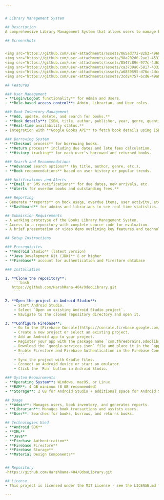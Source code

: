 ```yaml
---


# Library Management System

## Description
A comprehensive Library Management System that allows users to manage book inventories, track borrower details, and handle transactions efficiently.

## Screenshots


<img src="https://github.com/user-attachments/assets/065ad772-82b3-4968-8182-e1d545037989" width="214" height="464" />  &emsp; &ensp;
<img src="https://github.com/user-attachments/assets/98a202d0-2ae1-4531-9c13-f9f4cfbf8e1d" width="214" height="464" />  &emsp; &ensp;
<img src="https://github.com/user-attachments/assets/8547c89e-977c-4d63-87f8-6963ce16d9af" width="214" height="464" />  &emsp; &ensp;
<img src="https://github.com/user-attachments/assets/ca3739a6-5817-4333-9b66-51bfd7e65b81" width="214" height="464" />  &emsp; &ensp;
<img src="https://github.com/user-attachments/assets/a6859595-d76c-4dc4-87a0-0859a29ba369" width="214" height="464" />  &emsp; &ensp;
<img src="https://github.com/user-attachments/assets/3cd24757-6cd6-49a9-b66c-d32ce978b3d3" width="214" height="464" />  &emsp; &ensp;

## Features

### User Management
- **Login/Logout functionality** for Admin and Users.
- **Role-based access control**: Admin, Librarian, and User roles.

### Book Inventory Management
- **Add, update, delete, and search for books.**
- **Book details**: ISBN, title, author, publisher, year, genre, quantity.
- **Real-time availability status.**
- Integration with **Google Books API** to fetch book details using ISBN.
  
### Borrowing System
- **Checkout process** for borrowing books.
- **Return process** including due dates and late fees calculation.
- **History tracking** for each user's borrowed and returned books.

### Search and Recommendations
- **Advanced search options** (by title, author, genre, etc.).
- **Book recommendations** based on user history or popular trends.

### Notifications and Alerts
- **Email or SMS notifications** for due dates, new arrivals, etc.
- **Alerts for overdue books and outstanding fees.**

### Reporting
- Generate **reports** on book usage, overdue items, user activity, etc.
- **Dashboard** for admins and librarians to see real-time statistics.

## Submission Requirements
- A working prototype of the Books Library Management System.
- Access to a repository with complete source code for evaluation.
- A brief presentation or video demo outlining key features and technologies used.

## Setup Instructions

### Prerequisites
- **Android Studio** (latest version)
- **Java Development Kit (JDK)** 8 or higher
- **Firebase** account for authentication and Firestore database

### Installation

1. **Clone the repository**:
    ```bash
   https://github.com/HarshRana-404/OdooLibrary.git
    ```

2. **Open the project in Android Studio**:
    - Start Android Studio.
    - Select `Open an existing Android Studio project`.
    - Navigate to the cloned repository directory and open it.

3. **Configure Firebase**:
    - Go to the [Firebase Console](https://console.firebase.google.com/).
    - Create a new project or select an existing project.
    - Add an Android app to your project.
    - Register your app with the package name `com.threebrains.odoolibrary`.
    - Download the `google-services.json` file and place it in the `app` directory of your project.
    - Enable Firestore and Firebase Authentication in the Firebase Console.
      ```
    - Sync the project with Gradle files.
    - Connect an Android device or start an emulator.
    - Click the `Run` button in Android Studio.

### System Requirements
- **Operating System**: Windows, macOS, or Linux
- **RAM**: 4 GB minimum (8 GB recommended)
- **Storage**: 2 GB for Android Studio + additional space for Android SDK, Emulator system images, and project files

## Usage
- **Admin**: Manages users, book inventory, and generates reports.
- **Librarian**: Manages book transactions and assists users.
- **User**: Searches for books, borrows, and returns books.

## Technologies Used
- **Android SDK**
- **XML**
- **Java**
- **Firebase Authentication**
- **Firebase Firestore**
- **Firebase Storage**
- **Material Design Components**


## Repository
-https://github.com/HarshRana-404/OdooLibrary.git

## License
- This project is licensed under the MIT License - see the LICENSE.md file for details.

---
```


